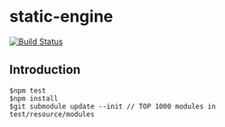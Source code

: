 # static-engine

[![Build Status](https://travis-ci.com/n3rdjs/static-engine.svg?token=4znX3zQuucJMqUNp8VmV&branch=master)](https://travis-ci.com/n3rdjs/static-engine)

## Introduction

```
$npm test
$npm install
$git submodule update --init // TOP 1000 modules in test/resource/modules
```
